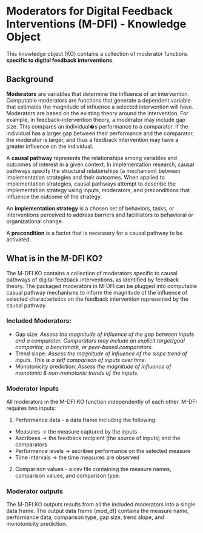# Moderators for Digital Feedback Interventions (M-DFI) - Knowledge Object

This knowledge object (KO) contains a collection of moderator functions **specific to digital feedback interventions**.

## Background

**Moderators** are variables that determine the influence of an intervention. Computable moderators are functions that generate a dependent variable that estimates the magnitude of influence a selected intervention will have. Moderators are based on the existing theory around the intervention. For example, in feedback-intervention theory, a moderator may include gap size. This compares an individual�s performance to a comparator. If the individual has a larger gap between their performance and the comparator, the moderator is larger, and thus a feedback intervention may have a greater influence on the individual.

A **causal pathway** represents the relationships among variables and outcomes of interest in a given context. In implementation research, causal pathways specify the structural relationships (a mechanism) between implementation strategies and their outcomes. When applied to implementation strategies, causal pathways attempt to describe the implementation strategy using inputs, moderators, and preconditions that influence the outcome of the strategy.

An **implementation strategy** is a chosen set of behaviors, tasks, or interventions perceived to address barriers and facilitators to behavioral or organizational change.

A **precondition** is a factor that is necessary for a causal pathway to be activated.

## What is in the M-DFI KO?

The M-DFI KO contains a collection of moderators specific to causal pathways of digital feedback interventions, as identified by feedback theory. The packaged moderators in M-DFI can be plugged into computable casual pathway mechanisms to inform the magnitude of the influence of selected characteristics on the feedback intervention represented by the causal pathway.

### Included Moderators:
- Gap size: *Assess the magnitude of influence of the gap between inputs and a comparator. Comparators may include an explicit target/goal comparitor, a benchmark, or peer-based comparators.*
- Trend slope: *Assess the magnitude of influence of the slope trend of inputs. This is a self comparison of inputs over time.*
- Monotonicity prediction: *Assess the magnitude of influence of monotonic & non-monotonic trends of the inputs.*

### Moderator inputs

All moderators in the M-DFI KO function independently of each other. M-DFI requires two inputs:
1. Performance data - a data frame including the following:
- Measures -> the measure captured by the inputs
- Ascribees -> the feedback recipient (the source of inputs) and the comparators
- Performance levels -> ascribee performance on the selected measure
- Time intervals -> the time measures are observed
2. Comparison values - a csv file containing the measure names, comparison values, and comparison type.

### Moderator outputs

The M-DFI KO outputs results from all the included moderators into a single data frame. The output data frame (mod_df) contains the measure name, performance data, comparison type, gap size, trend slope, and monotonicity prediction.
